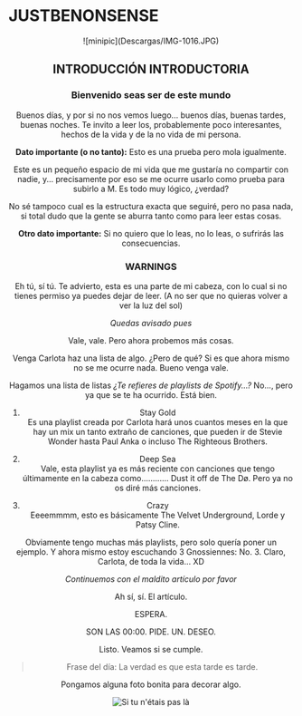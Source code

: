 # JUSTBENONSENSE

<center>![minipic](Descargas/IMG-1016.JPG)

## INTRODUCCIÓN INTRODUCTORIA

### Bienvenido seas ser de este mundo

Buenos días, y por si no nos vemos luego... buenos días, buenas tardes, buenas noches. Te invito a leer los, probablemente poco
interesantes, hechos de la vida y de la no vida de mi persona.

**Dato importante (o no tanto):**
Esto es una prueba pero mola igualmente.

Este es un pequeño espacio de mi vida que me gustaría no compartir con nadie,
y... precisamente por eso se me ocurre usarlo como prueba para subirlo a M.
Es todo muy lógico, ¿verdad?

No sé tampoco cual es la estructura exacta que seguiré, pero no pasa nada,
si total dudo que la gente se aburra tanto como para leer estas cosas.

**Otro dato importante:**
Si no quiero que lo leas, no lo leas, o sufrirás las consecuencias.

### WARNINGS

Eh tú, sí tú. Te advierto, esta es una parte de mi cabeza, con lo cual si no
tienes permiso ya puedes dejar de leer. (A no ser que no quieras volver a
ver la luz del sol)

_Quedas avisado pues_

Vale, vale. Pero ahora probemos más cosas.

Venga Carlota haz una lista de algo. ¿Pero de qué? Si es que ahora mismo no se
me ocurre nada. Bueno venga vale.

Hagamos una lista de listas
*¿Te refieres de playlists de Spotify...?*
No..., pero ya que se te ha ocurrido. Está bien.

1. Stay Gold  
Es una playlist creada por Carlota hará unos cuantos meses en la que hay un mix
un tanto extraño de canciones, que pueden ir de Stevie Wonder hasta Paul Anka
o incluso The Righteous Brothers.

2. Deep Sea  
Vale, esta playlist ya es más reciente con canciones que tengo últimamente en
la cabeza como............ Dust it off de The Dø. Pero ya no os diré más
canciones.

3. Crazy  
Eeeemmmm, esto es básicamente The Velvet Underground, Lorde y Patsy Cline.

Obviamente tengo muchas más playlists, pero solo quería poner un ejemplo.
Y ahora mismo estoy escuchando 3 Gnossiennes: No. 3. Claro, Carlota, de toda
la vida... XD

_Continuemos con el maldito artículo por favor_

Ah sí, sí. El artículo.

ESPERA.

SON LAS 00:00. PIDE. UN. DESEO.

Listo. Veamos si se cumple.

>Frase del día: La verdad es que esta tarde es tarde.

Pongamos alguna foto bonita para decorar algo.

![Si tu n'étais pas là](Descargas/IMG-1015.JPG)
